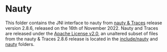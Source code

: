 # Nauty
This folder contains the JNI interface to nauty from [nauty & Traces](https://pallini.di.uniroma1.it/) release version 2.8.6, released on the 16th of November 2022. Nauty and Traces are released under the [Apache License v2.0](https://www.apache.org/licenses/LICENSE-2.0), an unaltered subset of files from the nauty & Traces 2.8.6 release is located in the [include/nauty](include/nauty) and [nauty](nauty) folders.